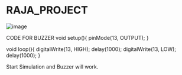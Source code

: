 # RAJA_PROJECT
![image](https://user-images.githubusercontent.com/131436298/235569723-2cbe7a6e-d731-4610-a17a-c7c03e89b454.png)

CODE FOR BUZZER
void setup(){
	pinMode(13, OUTPUT);
}

void loop(){
	digitalWrite(13, HIGH);
    delay(1000);
	digitalWrite(13, LOW);
    delay(1000);
}

Start Simulation and Buzzer will work.

